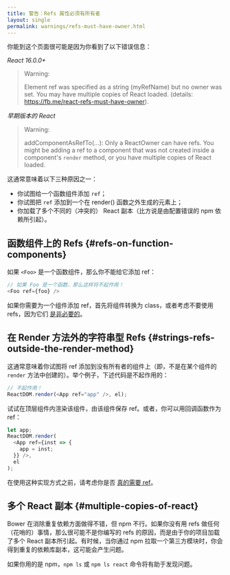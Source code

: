```yaml
---
title: 警告：Refs 属性必须有所有者
layout: single
permalink: warnings/refs-must-have-owner.html
---
```


你能到这个页面很可能是因为你看到了以下错误信息：

*React 16.0.0+*

> Warning:
> 
> Element ref was specified as a string (myRefName) but no owner was set. You may have multiple copies of React loaded. (details: https://fb.me/react-refs-must-have-owner).

*早期版本的 React*

> Warning:
> 
> addComponentAsRefTo(...): Only a ReactOwner can have refs. You might be adding a ref to a component that was not created inside a component's `render` method, or you have multiple copies of React loaded.

这通常意味着以下三种原因之一：

- 你试图给一个函数组件添加 `ref`；
- 你试图把 `ref` 添加到一个在 render() 函数之外生成的元素上；
- 你加载了多个不同的（冲突的） React 副本（比方说是由配置错误的 npm 依赖所引起）。

## 函数组件上的 Refs {#refs-on-function-components}

如果 `<Foo>` 是一个函数组件，那么你不能给它添加 ref：

```js
// 如果 Foo 是一个函数，那么这样将不起作用！
<Foo ref={foo} />
```

如果你需要为一个组件添加 ref，首先将组件转换为 class，或者考虑不要使用 refs，因为它们 [是非必要的](/docs/refs-and-the-dom.html#when-to-use-refs)。

## 在 Render 方法外的字符串型 Refs {#strings-refs-outside-the-render-method}

这通常意味着你试图将 ref 添加到没有所有者的组件上（即，不是在某个组件的 `render` 方法中创建的）。举个例子，下述代码是不起作用的：

```js
// 不起作用！
ReactDOM.render(<App ref="app" />, el);
```

试试在顶层组件内渲染该组件，由该组件保存 ref。或者，你可以用回调函数作为 ref：

```js
let app;
ReactDOM.render(
  <App ref={inst => {
    app = inst;
  }} />,
  el
);
```

在使用这种实现方式之前，请考虑你是否 [真的需要 ref](/docs/refs-and-the-dom.html#when-to-use-refs)。

## 多个 React 副本 {#multiple-copies-of-react}

Bower 在消除重复依赖方面做得不错，但 npm 不行。如果你没有用 refs 做任何（花哨的）事情，那么很可能不是你编写的 refs 的原因，而是由于你的项目加载了多个 React 副本所引起。有时候，当你通过 npm 拉取一个第三方模块时，你会得到重复的依赖库副本，这可能会产生问题。

如果你用的是 npm，`npm ls` 或 `npm ls react` 命令将有助于发现问题。